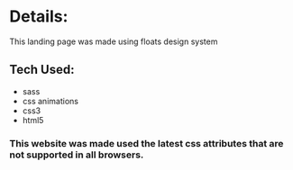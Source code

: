 # Details:
This landing page was made using floats design system

## Tech Used:
- sass
- css animations
- css3
- html5

### This website was made used the latest css attributes that are not supported in all browsers.
